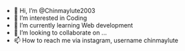 - 👋 Hi, I’m @Chinmaylute2003
- 👀 I’m interested in Coding
- 🌱 I’m currently learning Web development
- 💞️ I’m looking to collaborate on ...
- 📫 How to reach me via instagram, username chinmaylute

<!---
Chinmaylute2003/Chinmaylute2003 is a ✨ special ✨ repository because its `README.md` (this file) appears on your GitHub profile.
You can click the Preview link to take a look at your changes.
--->
